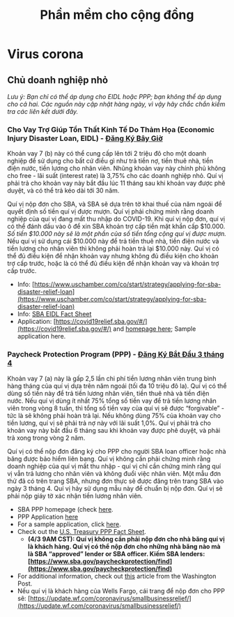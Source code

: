 ﻿---
title: Phần mềm cho cộng đồng
layout: layout_home_vi
---

# Virus corona

<!--
## Thông tin cần thiết

Thông tin liên quan đến trạng thái của SARS-CoV-2 (COVID-19).

Phần này chưa được dịch sang ngôn ngữ của bạn.

## Cập nhật theo thời gian thực

Cập nhật về tình trạng của các thành phố khác nhau.

<details><summary>Tìm thông tin cập nhật cho thành phố của bạn.</summary>

### Cities
* [Chicago](#)
* [Los Angeles (LA)](#)
* [New York City (NYC)](#)
* [Washington D.C. (DC)](#)

</details>

<p></p>

-->

## Chủ doanh nghiệp nhỏ

*Lưu ý: Bạn chỉ có thể áp dụng cho EIDL hoặc PPP; bạn không thể áp dụng cho cả hai. Các nguồn này cập nhật hàng ngày, vì vậy hãy chắc chắn kiểm tra các liên kết dưới đây.*

### Cho Vay Trợ Giúp Tổn Thất Kinh Tế Do Thảm Họa (Economic Injury Disaster Loan, EIDL) - [Đăng Ký Bây Giờ](https://covid19relief.sba.gov/#/)

<!-- <details><summary>Bấm vào đây để biết thêm chi tiết.</summary> -->

Khoản vay 7 (b) này có thể cung cấp lên tới 2 triệu đô cho một doanh nghiệp để sử dụng cho bất cứ điều gì như trả tiền nợ, tiền thuê nhà, tiền điện nước, tiền lương cho nhân viên. Nhũng khoản vay này chính phủ không cho free - lãi suất (interest rate) là 3,75% cho các doanh nghiệp nhỏ. Quí vị phải trả cho khoản vay này bắt đầu lúc 11 tháng sau khi khoản vay được phê duyệt, và có thể trả kéo dài tới 30 năm.

Quí vị nộp đơn cho SBA, và SBA sẽ dựa trên tờ khai thuế của năm ngoái để quyết định số tiền quí vị được mượn. Quí vị phải chứng minh rằng doanh nghiệp của quí vị đang mất thu nhập do COVID-19. Khi quí vị nộp đơn, quí vị có thể đánh dấu vào ô để xin SBA khoản trợ cấp tiền mặt khẩn cấp $10.000. *Số tiền $10.000 này sẽ là một phần của số tiền tổng cộng quí vị được mượn.* Nếu quí vị sử dụng cái $10.000 này để trả tiền thuê nhà, tiền điện nước và tiền lương cho nhân viên thì không phải hoàn trả lại $10.000 này. Quí vị có thể đủ điều kiện để nhận khoản vay nhưng không đủ điều kiện cho khoản trợ cấp trước, hoặc là có thể đủ điều kiện để nhận khoản vay và khoản trợ cấp trước.

* Info: [https://www.uschamber.com/co/start/strategy/applying-for-sba-disaster-relief-loan](https://www.uschamber.com/co/start/strategy/applying-for-sba-disaster-relief-loan)
* Info: [SBA EIDL Fact Sheet](https://drive.google.com/file/d/150JQZz8JmRfC2dv_r2vB5NOGkAczV_05/view?usp=sharing)
* Application: [https://covid19relief.sba.gov/#/](https://covid19relief.sba.gov/#/) and [homepage here](https://www.sba.gov/page/coronavirus-covid-19-small-business-guidance-loan-resources#section-header-2); Sample application here.


<!-- </details> -->

<p></p>

### Paycheck Protection Program (PPP) - [Đăng Ký Bắt Đầu 3 tháng 4](https://www.sba.gov/funding-programs/loans/paycheck-protection-program-ppp)

<!-- <details><summary>Bấm vào đây để biết thêm chi tiết.</summary> -->

Khoản vay 7 (a) này là gấp 2,5 lần chi phí tiền lương nhân viên trung bình hàng tháng của quí vị dựa trên năm ngoái (tối đa 10 triệu đô la). Quí vị có thể dùng số tiền này để trả tiền lương nhân viên, tiền thuê nhà và tiền điện nước. Nếu quí vị dùng ít nhất 75% tổng số tiền vay để trả tiền lương nhân viên trong vòng 8 tuần, thì tổng số tiền vay của quí vị sẽ được “forgivable” - tức là sẽ không phải hoàn trả lại. Nếu không dùng 75% của khoản vay cho tiền lương, quí vị sẽ phải trả nợ này với lãi suất 1,0%. Quí vị phải trả cho khoản vay này bắt đầu 6 tháng sau khi khoản vay được phê duyệt, và phải trả xong trong vòng 2 năm.

Quí vị có thể nộp đơn đăng ký cho PPP cho người SBA loan officer hoặc nhà băng được bảo hiểm liên bang. Quí vị không cần phải chứng minh rằng doanh nghiệp của quí vị mất thu nhập - quí vị chỉ cần chứng minh rằng quí vị vẫn trả lương cho nhân viên và không đuổi việc nhân viên. Một mẫu đơn thử đã có trên trang SBA, nhưng đơn thực sẽ được đăng trên trang SBA vào ngày 3 tháng 4. Quí vị hảy sử dụng mẫu này để chuẩn bị nộp đơn. Quí vị sẻ phải nộp giáy tờ xác nhận tiền lương nhân viên. 

* SBA PPP homepage (check [here](https://www.sba.gov/funding-programs/loans/paycheck-protection-program-ppp).
* PPP Application [here](https://www.sba.gov/funding-programs/loans/paycheck-protection-program-ppp)
* For a sample application, click [here](https://home.treasury.gov/system/files/136/Paycheck-Protection-Program-Application-3-30-2020-v3.pdf).
* Check out the [U.S. Treasury PPP Fact Sheet](https://home.treasury.gov/system/files/136/PPP--Fact-Sheet.pdf).
	* **(4/3 9AM CST): Quí vị không cần phải nộp đơn cho nhà băng quí vị là khách hàng. Quí vị có thể nộp đơn cho những nhà băng nào mà là SBA “approved” lender or SBA officer. Kiếm SBA lenders: [https://www.sba.gov/paycheckprotection/find](https://www.sba.gov/paycheckprotection/find)**
* For additional information, check out [this](https://www.washingtonpost.com/business/2020/03/30/heres-how-get-small-business-loan-under-349-billion-coronavirus-aid-bill/) article from the Washington Post.
* Nếu quí vị là khách hàng của Wells Fargo, cái trang để nộp đơn cho PPP sẽ: [https://update.wf.com/coronavirus/smallbusinessrelief/](https://update.wf.com/coronavirus/smallbusinessrelief/)

<!-- </details> -->

<p></p>

<!-- ## Recent Posts

Posts recently submitted to the site.

<ul>
  {% for post in site.posts limit:3 %}
    <li>
      <span>{{ post.date | date_to_string }}</span> &rarr; <a href="{{ post.url }}">{{ post.title }}</a>
    </li>
  {% endfor %}
</ul>

<br></br>
-->
